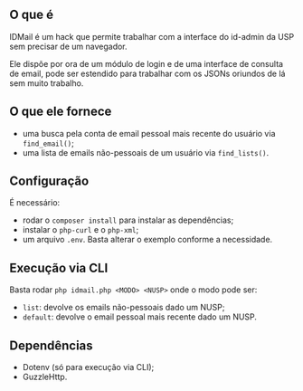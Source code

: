 ## O que é
IDMail é um hack que permite trabalhar com a interface do id-admin da USP sem precisar de um navegador.

Ele dispõe por ora de um módulo de login e de uma interface de consulta de email, pode ser estendido para trabalhar com os JSONs oriundos de lá sem muito trabalho.

## O que ele fornece
  * uma busca pela conta de email pessoal mais recente do usuário via `find_email()`;
  * uma lista de emails não-pessoais de um usuário via `find_lists()`.

## Configuração
É necessário:
  * rodar o `composer install` para instalar as dependências;
  * instalar o `php-curl` e o `php-xml`;
  * um arquivo `.env`. Basta alterar o exemplo conforme a necessidade.

## Execução via CLI
Basta rodar `php idmail.php <MODO> <NUSP>` onde o modo pode ser:
  * `list`: devolve os emails não-pessoais dado um NUSP;
  * `default`: devolve o email pessoal mais recente dado um NUSP.

## Dependências
  * Dotenv (só para execução via CLI);
  * GuzzleHttp.

